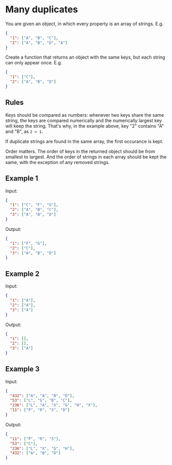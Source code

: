# Many duplicates

You are given an object, in which every property is an array of strings. E.g.

```json
{
  "1": ["A", "B", "C"],
  "2": ["A", "B", "D", "A"]
}
```

Create a function that returns an object with the same keys, but each string can only appear once. E.g.

```json
{
  "1": ["C"],
  "2": ["A", "B", "D"]
}
```

## Rules

Keys should  be compared as numbers: whenever two keys share the same string, the keys are compared numerically and the numerically largest key will keep the string. That's why, in the example above, key "2" contains "A" and "B", as `2 > 1`.

If duplicate strings are found in the same array, the first occurance is kept.

Order matters. The order of keys in the returned object should be from smallest to largest. And the order of strings in each array should be kept the same, with the exception of any removed strings.

## Example 1

Input:

```json
{
  "1": ["C", "F", "G"],
  "2": ["A", "B", "C"],
  "3": ["A", "B", "D"]
}
```

Output:

```json
{
  "1": ["F", "G"],
  "2": ["C"],
  "3": ["A", "B", "D"]
}
```

## Example 2

Input:

```json
{
  "1": ["A"],
  "2": ["A"],
  "3": ["A"]
}
```

Output:

```json
{
  "1": [],
  "2": [],
  "3": ["A"]
}
```

## Example 3

Input:

```json
{
  "432": ["A", "A", "B", "D"],
  "53": ["L", "G", "B", "C"],
  "236": ["L", "A", "X", "G", "H", "X"],
  "11": ["P", "R", "S", "D"]
}
```

Output:

```json
{
  "11": ["P", "R", "S"],
  "53": ["C"],
  "236": ["L", "X", "G", "H"],
  "432": ["A", "B", "D"]
}
```
